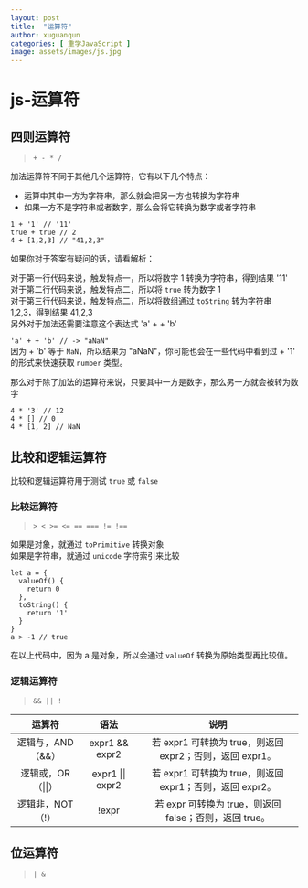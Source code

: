 ```yaml
---
layout: post
title:  "运算符"
author: xuguanqun
categories: [ 重学JavaScript ]
image: assets/images/js.jpg
---
```


# js-运算符
## 四则运算符
>`+ - * /`  

加法运算符不同于其他几个运算符，它有以下几个特点：

+ 运算中其中一方为字符串，那么就会把另一方也转换为字符串
+ 如果一方不是字符串或者数字，那么会将它转换为数字或者字符串
```
1 + '1' // '11'
true + true // 2
4 + [1,2,3] // "41,2,3"
```
如果你对于答案有疑问的话，请看解析：

对于第一行代码来说，触发特点一，所以将数字 1 转换为字符串，得到结果 '11'   
对于第二行代码来说，触发特点二，所以将 `true` 转为数字 1   
对于第三行代码来说，触发特点二，所以将数组通过 `toString` 转为字符串 1,2,3，得到结果 41,2,3   
另外对于加法还需要注意这个表达式 'a' + + 'b'

`'a' + + 'b' // -> "aNaN"`   
因为 + 'b' 等于 `NaN`，所以结果为 "aNaN"，你可能也会在一些代码中看到过 + '1' 的形式来快速获取 `number` 类型。

那么对于除了加法的运算符来说，只要其中一方是数字，那么另一方就会被转为数字
```
4 * '3' // 12
4 * [] // 0
4 * [1, 2] // NaN
```
## 比较和逻辑运算符
比较和逻辑运算符用于测试 `true` 或 `false`
### 比较运算符
>`> < >= <= == === != !==`   

如果是对象，就通过 `toPrimitive` 转换对象  
如果是字符串，就通过 `unicode` 字符索引来比较
```
let a = {
  valueOf() {
    return 0
  },
  toString() {
    return '1'
  }
}
a > -1 // true
```
在以上代码中，因为 a 是对象，所以会通过 `valueOf` 转换为原始类型再比较值。
### 逻辑运算符
>`&& || !`  

| 运算符 | 语法 | 说明 |
|:--------:|:------:|:----:|
|逻辑与，AND（&&）|	expr1 && expr2	|若 expr1 可转换为 true，则返回 expr2；否则，返回 expr1。|
|逻辑或，OR（\|\|）|expr1 \|\| expr2	|若 expr1 可转换为 true，则返回 expr1；否则，返回 expr2。|
|逻辑非，NOT（!）	|!expr|	若 expr 可转换为 true，则返回 false；否则，返回 true。|

## 位运算符
> `| &`  
